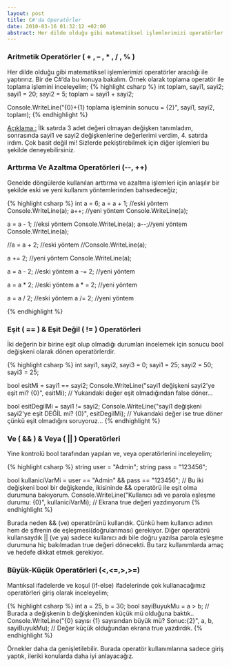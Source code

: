 ```yaml
---
layout: post
title: C#'da Operatörler
date: 2010-03-16 01:32:12 +02:00
abstract: Her dilde olduğu gibi matematiksel işlemlerimizi operatörler aracılığı ile yaptırırız. Bir de C#’da bu konuya bakalım. Örnek olarak toplama operatör ile toplama işlemini inceleyelim;
---
```


### Aritmetik Operatörler ( + , – , * , / , % )

Her dilde olduğu gibi matematiksel işlemlerimizi operatörler aracılığı ile yaptırırız. Bir de C#’da bu konuya bakalım. Örnek olarak toplama operatör ile toplama işlemini inceleyelim;
{% highlight csharp %}
int toplam, sayi1, sayi2;
sayi1 = 20;
sayi2 = 5;
toplam = sayi1 + sayi2;

Console.WriteLine("{0}+{1} toplama işleminin sonucu = {2}", sayi1, sayi2, toplam);
{% endhighlight %}

<ins>Açıklama :</ins> İlk satırda 3 adet değeri olmayan değişken tanımladım, sonrasında sayi1 ve sayi2 değişkenlerine değerlerimi verdim, 4. satırda irdım. Çok basit değil mi! Sizlerde pekiştirebilmek için diğer işlemleri bu şekilde deneyebilirsiniz.

### Arttırma Ve Azaltma Operatörleri (--, ++)

Genelde döngülerde kullanılan arttırma ve azaltma işlemleri için anlaşılır bir şekilde eski ve yeni kullanım yöntemlerinden bahsedeceğiz;

{% highlight csharp %}
int a = 6;
a = a + 1; //eski yöntem
Console.WriteLine(a);
a++; //yeni yöntem
Console.WriteLine(a);

a = a - 1; //eksi yöntem
Console.WriteLine(a);
a--;//yeni yöntem
Console.WriteLine(a);

//a = a + 2; //eski yöntem
//Console.WriteLine(a);

a += 2; //yeni yöntem
Console.WriteLine(a);

a = a - 2; //eski yöntem
a -= 2; //yeni yöntem

a = a * 2; //eski yöntem
a * = 2; //yeni yöntem

a = a / 2; //eski yöntem
a /= 2; //yeni yöntem

{% endhighlight %}

### Eşit ( == ) & Eşit Değil ( != ) Operatörleri

İki değerin bir birine eşit olup olmadığı durumları incelemek için sonucu bool değişkeni olarak dönen operatörlerdir.

{% highlight csharp %}
int sayi1, sayi2, sayi3 = 0;
sayi1 = 25;
sayi2 = 50;
sayi3 = 25;

bool esitMi = sayi1 == sayi2;
Console.WriteLine("sayi1 değişkeni sayi2'ye eşit mi? {0}", esitMi);
// Yukarıdaki değer eşit olmadığından false döner...

bool esitDegilMi = sayi1 != sayi2;
Console.WriteLine("sayi1 değişkeni sayi2'ye eşit DEĞİL mi? {0}", esitDegilMi);
// Yukarıdaki değer ise true döner çünkü eşit olmadığını soruyoruz...
{% endhighlight %}

### Ve ( && ) &  Veya ( || ) Operatörleri

Yine kontrolü bool tarafından yapılan ve, veya operatörlerini inceleyelim;

{% highlight csharp %}
string user = "Admin";
string pass = "123456";

bool kullaniciVarMi = user == "Admin" && pass == "123456";
// Bu iki değişkeni bool bir değişkende, ikisininde && operatörü ile eşit olma durumuna bakıyorum.
Console.WriteLine("Kullanıcı adı ve parola eşleşme durumu: {0}", kullaniciVarMi); // Ekrana true değeri yazdırıyorum
{% endhighlight %}

Burada neden && (ve) operatörünü kullandık. Çünkü hem kullanıcı adının hem de şifrenin de eşleşmesi(doğrulanması) gerekiyor. Diğer operatörü kullansaydık || (ve ya) sadece kullanıcı adı bile doğru yazılsa parola eşleşme durumuna hiç bakılmadan true değeri dönecekti. Bu tarz kullanımlarda amaç ve hedefe dikkat etmek gerekiyor.

### Büyük-Küçük Operatörleri (<,<=,>,>=)

Mantıksal ifadelerde ve koşul (if-else) ifadelerinde çok kullanacağımız operatörleri giriş olarak inceleyelim;

{% highlight csharp %}
int a = 25, b = 30;
bool sayiBuyukMu = a > b; // Burada a değişkenin b değişkeninden küçük mü olduğuna baktık..
Console.WriteLine(&quot;{0} sayısı {1} sayısından büyük mü? Sonuc:{2}&quot;, a, b, sayiBuyukMu); // Değer küçük olduğundan ekrana true yazdırdık.
{% endhighlight %}

Örnekler daha da genişletilebilir. Burada operatör kullanımlarına sadece giriş yaptık, ileriki konularda daha iyi anlayacağız.
